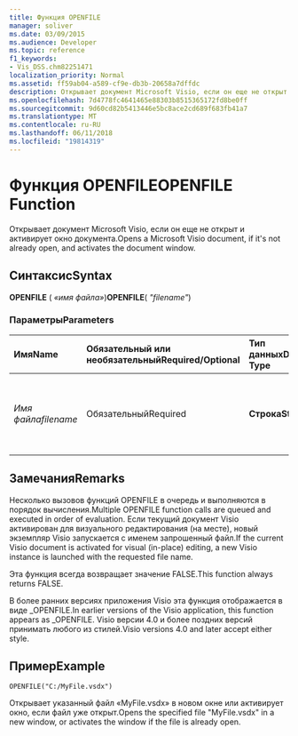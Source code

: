 ```yaml
---
title: Функция OPENFILE
manager: soliver
ms.date: 03/09/2015
ms.audience: Developer
ms.topic: reference
f1_keywords:
- Vis_DSS.chm82251471
localization_priority: Normal
ms.assetid: ff59ab04-a589-cf9e-db3b-20658a7dffdc
description: Открывает документ Microsoft Visio, если он еще не открыт и активирует окно документа.
ms.openlocfilehash: 7d4778fc4641465e88303b8515365172fd8be0ff
ms.sourcegitcommit: 9d60cd82b5413446e5bc8ace2cd689f683fb41a7
ms.translationtype: MT
ms.contentlocale: ru-RU
ms.lasthandoff: 06/11/2018
ms.locfileid: "19814319"
---
```

# <a name="openfile-function"></a><span data-ttu-id="c33b3-103">Функция OPENFILE</span><span class="sxs-lookup"><span data-stu-id="c33b3-103">OPENFILE Function</span></span>

<span data-ttu-id="c33b3-104">Открывает документ Microsoft Visio, если он еще не открыт и активирует окно документа.</span><span class="sxs-lookup"><span data-stu-id="c33b3-104">Opens a Microsoft Visio document, if it's not already open, and activates the document window.</span></span>
  
## <a name="syntax"></a><span data-ttu-id="c33b3-105">Синтаксис</span><span class="sxs-lookup"><span data-stu-id="c33b3-105">Syntax</span></span>

 <span data-ttu-id="c33b3-106">**OPENFILE** ( _«имя файла»_)</span><span class="sxs-lookup"><span data-stu-id="c33b3-106">**OPENFILE**( _"filename"_)</span></span>
  
### <a name="parameters"></a><span data-ttu-id="c33b3-107">Параметры</span><span class="sxs-lookup"><span data-stu-id="c33b3-107">Parameters</span></span>

|<span data-ttu-id="c33b3-108">**Имя**</span><span class="sxs-lookup"><span data-stu-id="c33b3-108">**Name**</span></span>|<span data-ttu-id="c33b3-109">**Обязательный или необязательный**</span><span class="sxs-lookup"><span data-stu-id="c33b3-109">**Required/Optional**</span></span>|<span data-ttu-id="c33b3-110">**Тип данных**</span><span class="sxs-lookup"><span data-stu-id="c33b3-110">**Data Type**</span></span>|<span data-ttu-id="c33b3-111">**Описание**</span><span class="sxs-lookup"><span data-stu-id="c33b3-111">**Description**</span></span>|
|:-----|:-----|:-----|:-----|
| <span data-ttu-id="c33b3-112">_Имя файла_</span><span class="sxs-lookup"><span data-stu-id="c33b3-112">_filename_</span></span> <br/> |<span data-ttu-id="c33b3-113">Обязательный</span><span class="sxs-lookup"><span data-stu-id="c33b3-113">Required</span></span>  <br/> |<span data-ttu-id="c33b3-114">**Строка**</span><span class="sxs-lookup"><span data-stu-id="c33b3-114">**String**</span></span> <br/> |<span data-ttu-id="c33b3-115">Имя файла, включая путь к файлу, который необходимо открыть.</span><span class="sxs-lookup"><span data-stu-id="c33b3-115">The name of the file, including file path, you want to open.</span></span>  <br/> |
   
## <a name="remarks"></a><span data-ttu-id="c33b3-116">Замечания</span><span class="sxs-lookup"><span data-stu-id="c33b3-116">Remarks</span></span>

<span data-ttu-id="c33b3-117">Несколько вызовов функций OPENFILE в очередь и выполняются в порядок вычисления.</span><span class="sxs-lookup"><span data-stu-id="c33b3-117">Multiple OPENFILE function calls are queued and executed in order of evaluation.</span></span> <span data-ttu-id="c33b3-118">Если текущий документ Visio активирован для визуального редактирования (на месте), новый экземпляр Visio запускается с именем запрошенный файл.</span><span class="sxs-lookup"><span data-stu-id="c33b3-118">If the current Visio document is activated for visual (in-place) editing, a new Visio instance is launched with the requested file name.</span></span> 
  
<span data-ttu-id="c33b3-119">Эта функция всегда возвращает значение FALSE.</span><span class="sxs-lookup"><span data-stu-id="c33b3-119">This function always returns FALSE.</span></span> 
  
<span data-ttu-id="c33b3-120">В более ранних версиях приложения Visio эта функция отображается в виде _OPENFILE.</span><span class="sxs-lookup"><span data-stu-id="c33b3-120">In earlier versions of the Visio application, this function appears as _OPENFILE.</span></span> <span data-ttu-id="c33b3-121">Visio версии 4.0 и более поздних версий принимать любого из стилей.</span><span class="sxs-lookup"><span data-stu-id="c33b3-121">Visio versions 4.0 and later accept either style.</span></span> 
  
## <a name="example"></a><span data-ttu-id="c33b3-122">Пример</span><span class="sxs-lookup"><span data-stu-id="c33b3-122">Example</span></span>

 `OPENFILE("C:/MyFile.vsdx")`
  
<span data-ttu-id="c33b3-123">Открывает указанный файл «MyFile.vsdx» в новом окне или активирует окно, если файл уже открыт.</span><span class="sxs-lookup"><span data-stu-id="c33b3-123">Opens the specified file "MyFile.vsdx" in a new window, or activates the window if the file is already open.</span></span> 
  

